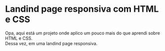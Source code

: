 <h1> Landind page responsiva com HTML e CSS </h1>

<p> Opa, aqui está um projeto onde aplico um pouco mais do que aprendi sobre HTML e CSS. <br>
  Dessa vez, em uma landind page responsiva. 
  
